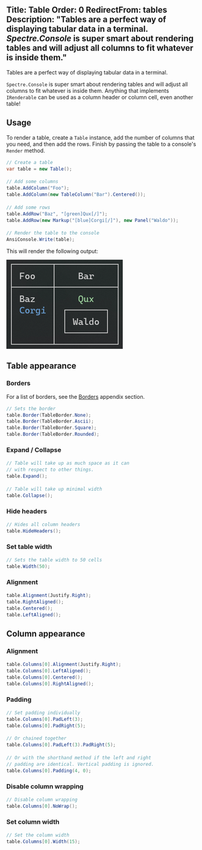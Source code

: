 Title: Table
Order: 0
RedirectFrom: tables
Description: "Tables are a perfect way of displaying tabular data in a terminal. *Spectre.Console* is super smart about rendering tables and will adjust all columns to fit whatever is inside them."
---

Tables are a perfect way of displaying tabular data in a terminal.

`Spectre.Console` is super smart about rendering tables and will adjust
all columns to fit whatever is inside them. Anything that implements 
`IRenderable` can be used as a column header or column cell, even another table!

<?# AsciiCast cast="table" /?>

## Usage

<!------------------------->
<!--- USAGE             --->
<!------------------------->

To render a table, create a `Table` instance, add the number of
columns that you need, and then add the rows. Finish by passing the
table to a console's `Render` method.

```csharp
// Create a table
var table = new Table();

// Add some columns
table.AddColumn("Foo");
table.AddColumn(new TableColumn("Bar").Centered());

// Add some rows
table.AddRow("Baz", "[green]Qux[/]");
table.AddRow(new Markup("[blue]Corgi[/]"), new Panel("Waldo"));

// Render the table to the console
AnsiConsole.Write(table);
```

This will render the following output:

![Table](../assets/images/table.png)

## Table appearance

<!------------------------->
<!--- TABLE APPEARANCE  --->
<!------------------------->

### Borders

For a list of borders, see the [Borders](xref:borders) appendix section.

```csharp
// Sets the border
table.Border(TableBorder.None);
table.Border(TableBorder.Ascii);
table.Border(TableBorder.Square);
table.Border(TableBorder.Rounded);
```

### Expand / Collapse

```csharp
// Table will take up as much space as it can
// with respect to other things.
table.Expand();

// Table will take up minimal width
table.Collapse();
```

### Hide headers

```csharp
// Hides all column headers
table.HideHeaders();
```

### Set table width

```csharp
// Sets the table width to 50 cells
table.Width(50);
```

### Alignment

```csharp
table.Alignment(Justify.Right);
table.RightAligned();
table.Centered();
table.LeftAligned();
```

## Column appearance

<!------------------------->
<!--- COLUMN APPEARANCE --->
<!------------------------->

### Alignment

```csharp
table.Columns[0].Alignment(Justify.Right);
table.Columns[0].LeftAligned();
table.Columns[0].Centered();
table.Columns[0].RightAligned();
```

### Padding

```csharp
// Set padding individually
table.Columns[0].PadLeft(3);
table.Columns[0].PadRight(5);

// Or chained together
table.Columns[0].PadLeft(3).PadRight(5);

// Or with the shorthand method if the left and right 
// padding are identical. Vertical padding is ignored.
table.Columns[0].Padding(4, 0);
```

### Disable column wrapping

```csharp
// Disable column wrapping
table.Columns[0].NoWrap();
```

### Set column width

```csharp
// Set the column width
table.Columns[0].Width(15);
```